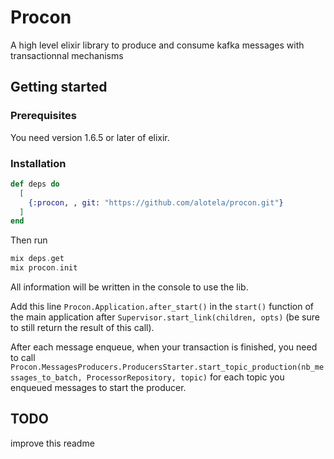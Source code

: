 # Procon

A high level elixir library to produce and consume kafka messages with transactionnal mechanisms


## Getting started

### Prerequisites

You need version 1.6.5 or later of elixir.


### Installation

```elixir
def deps do
  [
    {:procon, , git: "https://github.com/alotela/procon.git"}
  ]
end
```

Then run
```elixir
mix deps.get
mix procon.init
```

All information will be written in the console to use the lib.

Add this line ```Procon.Application.after_start()``` in the ```start()``` function of the main application after ```Supervisor.start_link(children, opts)``` (be sure to still return the result of this call).

After each message enqueue, when your transaction is finished, you need to call ```Procon.MessagesProducers.ProducersStarter.start_topic_production(nb_messages_to_batch, ProcessorRepository, topic)``` for each topic you enqueued messages to start the producer.

## TODO

improve this readme

